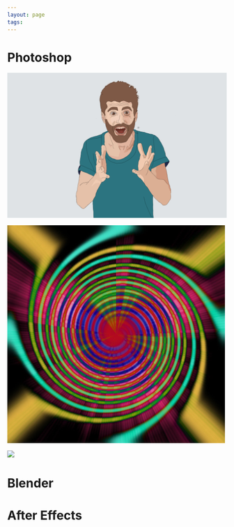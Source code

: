```yaml
---
layout: page
tags: 
---
```


# Photoshop 

![](../assets/Crazy.jpg)

![](../assets/Patterns.jpg)

![](../assets/Cartoon%20Effects.jpg)

# Blender

# After Effects